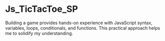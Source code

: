 # Js_TicTacToe_SP
Building a game provides hands-on experience with JavaScript syntax, variables, loops, conditionals, and functions. This practical approach helps me to solidify my understanding.
